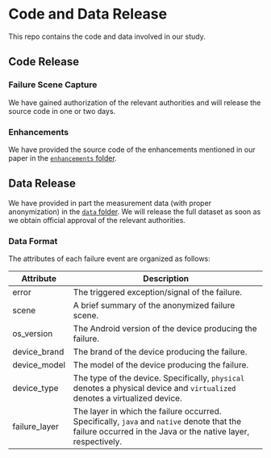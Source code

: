 # Code and Data Release

This repo contains the code and data involved in our study.

## Code Release

### Failure Scene Capture

We have gained authorization of the relevant authorities and will release the source code in one or two days.

### Enhancements

We have provided the source code of the enhancements mentioned in our paper in the [`enhancements` folder](https://github.com/Android-Emulation-Testing/code-and-data/tree/main/enhancements).

## Data Release

We have provided in part the measurement data (with proper anonymization) in the [`data` folder](https://github.com/Android-Emulation-Testing/code-and-data/tree/main/data). 
We will release the full dataset as soon as we obtain official approval of the relevant authorities.

### Data Format

The attributes of each failure event are organized as follows:

|  Attribute   | Description  |
|  ----  | ----  |
| error  | The triggered exception/signal of the failure. |
| scene  | A brief summary of the anonymized failure scene. |
| os_version  | The Android version of the device producing the failure. |
| device_brand  | The brand of the device producing the failure. |
| device_model  | The model of the device producing the failure. |
| device_type  | The type of the device. Specifically, `physical` denotes a physical device and `virtualized` denotes a virtualized device. |
| failure_layer  | The layer in which the failure occurred. Specifically, `java` and `native` denote that the failure occurred in the Java or the native layer, respectively. |
